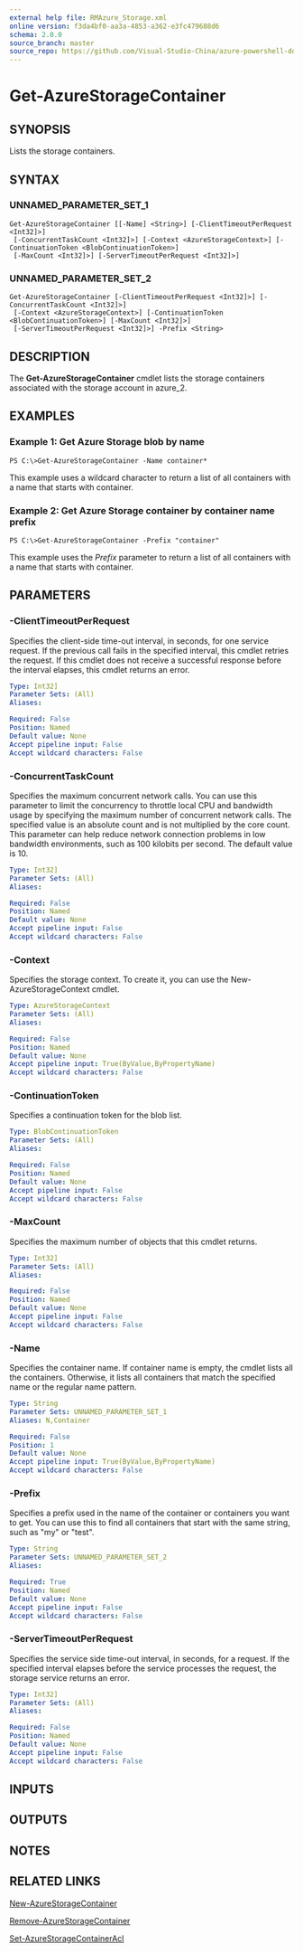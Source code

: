 ```yaml
---
external help file: RMAzure_Storage.xml
online version: f3da4bf0-aa3a-4853-a362-e3fc479688d6
schema: 2.0.0
source_branch: master
source_repo: https://github.com/Visual-Studio-China/azure-powershell-docs-int
---
```


# Get-AzureStorageContainer
## SYNOPSIS
Lists the storage containers.

## SYNTAX

### UNNAMED_PARAMETER_SET_1
```
Get-AzureStorageContainer [[-Name] <String>] [-ClientTimeoutPerRequest <Int32]>]
 [-ConcurrentTaskCount <Int32]>] [-Context <AzureStorageContext>] [-ContinuationToken <BlobContinuationToken>]
 [-MaxCount <Int32]>] [-ServerTimeoutPerRequest <Int32]>]
```

### UNNAMED_PARAMETER_SET_2
```
Get-AzureStorageContainer [-ClientTimeoutPerRequest <Int32]>] [-ConcurrentTaskCount <Int32]>]
 [-Context <AzureStorageContext>] [-ContinuationToken <BlobContinuationToken>] [-MaxCount <Int32]>]
 [-ServerTimeoutPerRequest <Int32]>] -Prefix <String>
```

## DESCRIPTION
The **Get-AzureStorageContainer** cmdlet lists the storage containers associated with the storage account in azure_2.

## EXAMPLES

### Example 1: Get Azure Storage blob by name
```
PS C:\>Get-AzureStorageContainer -Name container*
```

This example uses a wildcard character to return a list of all containers with a name that starts with container.

### Example 2: Get Azure Storage container by container name prefix
```
PS C:\>Get-AzureStorageContainer -Prefix "container"
```

This example uses the *Prefix* parameter to return a list of all containers with a name that starts with container.

## PARAMETERS

### -ClientTimeoutPerRequest
Specifies the client-side time-out interval, in seconds, for one service request.
If the previous call fails in the specified interval, this cmdlet retries the request.
If this cmdlet does not receive a successful response before the interval elapses, this cmdlet returns an error.

```yaml
Type: Int32]
Parameter Sets: (All)
Aliases: 

Required: False
Position: Named
Default value: None
Accept pipeline input: False
Accept wildcard characters: False
```

### -ConcurrentTaskCount
Specifies the maximum concurrent network calls.
You can use this parameter to limit the concurrency to throttle local CPU and bandwidth usage by specifying the maximum number of concurrent network calls.
The specified value is an absolute count and is not multiplied by the core count.
This parameter can help reduce network connection problems in low bandwidth environments, such as 100 kilobits per second.
The default value is 10.

```yaml
Type: Int32]
Parameter Sets: (All)
Aliases: 

Required: False
Position: Named
Default value: None
Accept pipeline input: False
Accept wildcard characters: False
```

### -Context
Specifies the storage context.
To create it, you can use the New-AzureStorageContext cmdlet.

```yaml
Type: AzureStorageContext
Parameter Sets: (All)
Aliases: 

Required: False
Position: Named
Default value: None
Accept pipeline input: True(ByValue,ByPropertyName)
Accept wildcard characters: False
```

### -ContinuationToken
Specifies a continuation token for the blob list.

```yaml
Type: BlobContinuationToken
Parameter Sets: (All)
Aliases: 

Required: False
Position: Named
Default value: None
Accept pipeline input: False
Accept wildcard characters: False
```

### -MaxCount
Specifies the maximum number of objects that this cmdlet returns.

```yaml
Type: Int32]
Parameter Sets: (All)
Aliases: 

Required: False
Position: Named
Default value: None
Accept pipeline input: False
Accept wildcard characters: False
```

### -Name
Specifies the container name.
If container name is empty, the cmdlet lists all the containers.
Otherwise, it lists all containers that match the specified name or the regular name pattern.

```yaml
Type: String
Parameter Sets: UNNAMED_PARAMETER_SET_1
Aliases: N,Container

Required: False
Position: 1
Default value: None
Accept pipeline input: True(ByValue,ByPropertyName)
Accept wildcard characters: False
```

### -Prefix
Specifies a prefix used in the name of the container or containers you want to get.
You can use this to find all containers that start with the same string, such as "my" or "test".

```yaml
Type: String
Parameter Sets: UNNAMED_PARAMETER_SET_2
Aliases: 

Required: True
Position: Named
Default value: None
Accept pipeline input: False
Accept wildcard characters: False
```

### -ServerTimeoutPerRequest
Specifies the service side time-out interval, in seconds, for a request.
If the specified interval elapses before the service processes the request, the storage service returns an error.

```yaml
Type: Int32]
Parameter Sets: (All)
Aliases: 

Required: False
Position: Named
Default value: None
Accept pipeline input: False
Accept wildcard characters: False
```

## INPUTS

## OUTPUTS

## NOTES

## RELATED LINKS

[New-AzureStorageContainer](f3da4bf0-aa3a-4853-a362-e3fc479688d6)

[Remove-AzureStorageContainer](89d7ed7c-1db6-4e01-8981-8f34483039fd)

[Set-AzureStorageContainerAcl](20680af5-8145-4eab-94d3-d710a62a062b)


